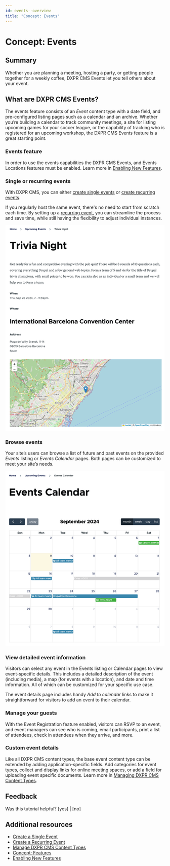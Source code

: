 ```yaml
---
id: events--overview
title: "Concept: Events"
---
```


# Concept: Events

## Summary

Whether you are planning a meeting, hosting a party, or getting people together for a weekly coffee, DXPR CMS Events let you tell others about your event.

## What are DXPR CMS Events?

The events feature consists of an _Event_ content type with a date field, and pre-configured listing pages such as a calendar and an archive. Whether you’re building a calendar to track community meetings, a site for listing upcoming games for your soccer league, or the capability of tracking who is registered for an upcoming workshop, the DXPR CMS Events feature is a great starting point.

### Events feature

In order to use the events capabilities the DXPR CMS Events, and Events Locations features must be enabled. Learn more in [Enabling New Features](/bad-link.md).

### Single or recurring events

With DXPR CMS, you can either [create single events](./events--create-single.md) or [create recurring events](./events--create-recurring.md).

If you regularly host the same event, there's no need to start from scratch each time. By setting up a [recurring event](./events--create-recurring.md), you can streamline the process and save time, while still having the flexibility to adjust individual instances.

<!-- 📸Screenshot: A screenshot of an event node page showing example event with location field configured to display as a map. -->
![Event details page showing an event named "Trivia Night"](./images/event-details-view.png)

### Browse events

Your site’s users can browse a list of future and past events on the provided _Events_ listing or _Events Calendar_ pages. Both pages can be customized to meet your site’s needs.

<!-- 📸Screenshot: Calendar page provided by events recipe with some example events on it. -->
![Event calendar listing page showing the month of September with some events populated on the calendar.](./images/events-calendar-view.png)

### View detailed event information

Visitors can select any event in the Events listing or Calendar pages to view event-specific details. This includes a detailed description of the event (including media), a map (for events with a location), and date and time information. All of which can be customized for your specific use case.

The event details page includes handy _Add to calendar_ links to make it straightforward for visitors to add an event to their calendar.

### Manage your guests

With the Event Registration feature enabled, visitors can RSVP to an event, and event managers can see who is coming, email participants, print a list of attendees, check in attendees when they arrive, and more.

### Custom event details

Like all DXPR CMS content types, the base event content type can be extended by adding application-specific fields. Add categories for event types, collect and display links for online meeting spaces, or add a field for uploading event specific documents. Learn more in [Managing DXPR CMS Content Types](/bad-link.md).

## Feedback

Was this tutorial helpful? [yes] | [no]

## Additional resources

- [Create a Single Event](events--create-single.md)
- [Create a Recurring Event](events--create-recurring.md)
- [Manage DXPR CMS Content Types](/bad-link.md)
- [Concept: Features](/bad-link.md)
- [Enabling New Features](/bad-link.md)
